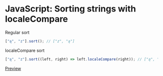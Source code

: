 # JavaScript: Sorting strings with localeCompare

Regular sort
```js
["ą", "z"].sort(); // ["z", "ą"]
```

localeCompare sort
```js
["ą", "z"].sort((left, right) => left.localeCompare(right)); // ["ą", "z"]
```

[Preview](preview/sorting-strings.html)
